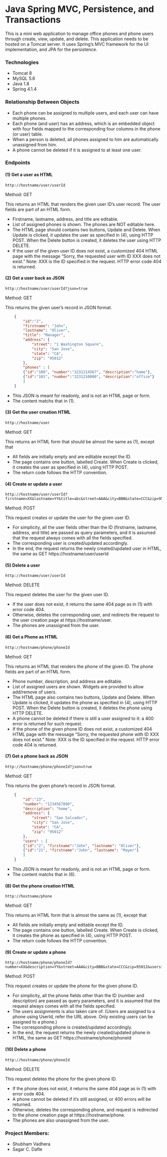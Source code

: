 # Java Spring MVC, Persistence, and Transactions

This is a mini web application to manage office phones and phone users through create, view, update, and delete. This application needs to be hosted on a Tomcat server. It uses Spring’s MVC framework for the UI implementation, and JPA for the persistence.

### Technologies
* Tomcat 8
* MySQL 5.6
* Java 1.8
* Spring 4.1.4

### Relationship Between Objects
* Each phone can be assigned to multiple users, and each user can have multiple phones. 
* Each phone (and user) has an address, which is an embedded object with four fields mapped to the corresponding four columns in the phone (or user) table.
* When a person is deleted, all phones assigned to him are automatically unassigned from him.
* A phone cannot be deleted if it is assigned to at least one user.

### Endpoints
#### (1) Get a user as HTML
```url
http://hostname/user/userId 
```

Method: GET

This returns an HTML that renders the given user ID’s user record. The user fields are part of an HTML form.
* Firstname, lastname, address, and title are editable. 
* List of assigned phones is shown. The phones are NOT editable here. 
* The HTML page should contains two buttons, Update and Delete. When Update is clicked, it updates the user as specified in (4), using HTTP POST. When the Delete button is created, it deletes the user using HTTP DELETE.
* If the user of the given user ID does not exist, a customized 404 HTML page with the message “Sorry, the requested user with ID XXX does not exist.” Note: XXX is the ID specified in the request. HTTP error code 404 is returned.

#### (2) Get a user back as JSON
```url
http://hostname/user/userId?json=true 
```
Method: GET

This returns the given user’s record in JSON format. 
```json
	{
		"id":"2",
		"firstname": "John",
		"lastname": "Oliver",
		"title": "Manager",
		"address": {
			"street": "1 Washington Square",
			"city": "San Jose",
			"state": "CA",
			"zip": "95012"
		},
		"phones" : [
		{"id":"100", "number":"3231214567", "description":"home"},
		{"id":"101", "number":"3231210000", "description":"office"}
		]
	}
```
* This JSON is meant for readonly, and is not an HTML page or form. 
* The content matchs that in (1).

#### (3) Get the user creation HTML
```url
http://hostname/user 
```

Method: GET

This returns an HTML form that should be almost the same as (1), except that 
* All fields are initially empty and are editable except the ID.
* The page contains one button, labelled Create. When Create is clicked, it creates the user as specified in (4), using HTTP POST. 
* The return code follows the HTTP convention.

#### (4) Create or update a user
```url
http://hostname/user/userId?firstname=XX&lastname=YY&title=abc&street=AAA&city=BBB&state=CCC&zip=95012
```

Method: POST

This request creates or update the user for the given user ID. 
* For simplicity, all the user fields other than the ID (firstname, lastname, address, and title) are passed as query parameters, and it is assumed that the request always comes with all the fields specified. 
* The corresponding user is created/updated accordingly. 
* In the end, the request returns the newly created/updated user in HTML, the same as GET https://hostname/user/userId 

#### (5) Delete a user
```url
http://hostname/user/userId
```
Method: DELETE

This request deletes the user for the given user ID. 
* If the user does not exist, it returns the same 404 page as in (1) with error code 404.
* Otherwise, deletes the corresponding user, and redirects the request to the user creation page at https://hostname/user.  
* The phones are unassigned from the user.

#### (6) Get a Phone as HTML
```url
http://hostname/phone/phoneId 
```
Method: GET

This returns an HTML that renders the phone of the given ID. The phone fields are part of an HTML form.
* Phone number, description, and address are editable. 
* List of assigned users are shown. Widgets are provided to allow add/remove of users.
* The HTML page also contains two buttons, Update and Delete. When Update is clicked, it updates the phone as specified in (4), using HTTP POST. When the Delete button is created, it deletes the phone using HTTP DELETE.
* A phone cannot be deleted if there is still a user assigned to it: a 400 error is returned for such request. 
* If the phone of the given phone ID does not exist, a customized 404 HTML page with the message “Sorry, the requested phone with ID XXX does not exist.” Note: XXX is the ID specified in the request. HTTP error code 404 is returned.

#### (7) Get a phone back as JSON
```url
http://hostname/phone/phoneId?json=true
```
Method: GET

This returns the given phone’s record in JSON format.
```json
	{
		"id":"23",
		"number": "1234567890",
		"description": "home",
		"address": {
			"street": "San Salvador",
			"city": "San Jose",
			"state": "CA",
			"zip": "95012"
		},
		"users" : [
		{"id":"2", "firstname":"John", "lastname": "Oliver"},
		{"id":"21", "firstname":"John", "lastname": "Mayer"}
		]
	}
```
* This JSON is meant for readonly, and is not an HTML page or form. 
* The content matchs that in (6).  

#### (8) Get the phone creation HTML
```url
http://hostname/phone 
```

Method: GET

This returns an HTML form that is almost the same as (1), except that 
* All fields are initially empty and editable except the ID.
* The page contains one button, labelled Create. When Create is clicked, it creates the phone as specified in (4), using HTTP POST. 
* The return code follows the HTTP convention.

#### (9) Create or update a phone
```url
http://hostname/phone/phoneId?number=XX&description=YY&street=AAA&city=BBB&state=CCC&zip=95012&users[]=id1&users[]=id2
```
Method: POST

This request creates or update the phone for the given phone ID. 
* For simplicity, all the phone fields other than the ID (number and description) are passed as query parameters, and it is assumed that the request always comes with all the fields specified. 
* The users assignments is also taken care of. (Users are assigned to a phone using UserId, refer the URL above. Only existing users can be assigned to a phone.)
* The corresponding phone is created/updated accordingly. 
* In the end, the request returns the newly created/updated phone in HTML, the same as GET https://hostname/phone/phoneId 

#### (10) Delete a phone
```url
http://hostname/phone/phoneId
```
Method: DELETE

This request deletes the phone for the given phone ID. 
* If the phone does not exist, it returns the same 404 page as in (1) with error code 404.
* A phone cannot be deleted if it’s still assigned, or 400 errors will be returned.
* Otherwise, deletes the corresponding phone, and request is redirected to the phone creation page at https://hostname/phone.  
* The phones are also unassigned from the user.

### Project Members:
* Shubham Vadhera
* Sagar C. Dafle
